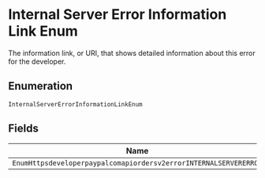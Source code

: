 
# Internal Server Error Information Link Enum

The information link, or URI, that shows detailed information about this error for the developer.

## Enumeration

`InternalServerErrorInformationLinkEnum`

## Fields

| Name |
|  --- |
| `EnumHttpsdeveloperpaypalcomapiordersv2errorINTERNALSERVERERROR` |

